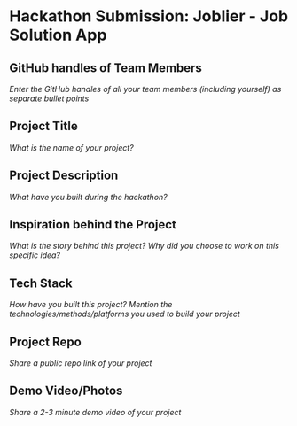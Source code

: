 # Hackathon Submission: Joblier - Job Solution App

## GitHub handles of Team Members  
_Enter the GitHub handles of all your team members (including yourself) as separate bullet points_

<!--
- @adityaoberai
- @tessamero
.
.
.
-->

## Project Title
_What is the name of your project?_

<!--
CodeCapture
-->

## Project Description    
_What have you built during the hackathon?_

<!--
The project I created is...
-->

## Inspiration behind the Project  
_What is the story behind this project? Why did you choose to work on this specific idea?_

<!--
The reason I chose this idea/project was...
-->

## Tech Stack    
_How have you built this project? Mention the technologies/methods/platforms you used to build your project_

<!--
The technologies I used...
-->

## Project Repo  
_Share a public repo link of your project_

<!--
https://github.com/code-capture/CodeCapture-Xamarin
-->

## Demo Video/Photos  
_Share a 2-3 minute demo video of your project_

<!--
https://www.youtube.com/watch?v=9IBaX1avYWc
-->
